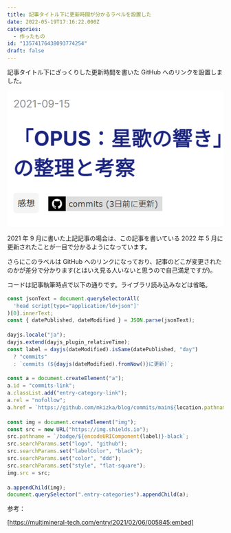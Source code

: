 ```yaml
---
title: 記事タイトル下に更新時間が分かるラベルを設置した
date: 2022-05-19T17:16:22.000Z
categories:
  - 作ったもの
id: "13574176438093774254"
draft: false
---
```


記事タイトル下にざっくりした更新時間を書いた GitHub へのリンクを設置しました。

<!-- more -->

![](../images/20220520015249.png)

2021 年 9 月に書いた上記記事の場合は、この記事を書いている 2022 年 5 月に更新されたことが一目で分かるようになっています。

さらにこのラベルは GitHub へのリンクになっており、記事のどこが変更されたのかが差分で分かります(とはいえ見る人いないと思うので自己満足ですが)。

コードは記事執筆時点で以下の通りです。ライブラリ読み込みなどは省略。

```js
const jsonText = document.querySelectorAll(
  'head script[type="application/ld+json"]'
)[0].innerText;
const { datePublished, dateModified } = JSON.parse(jsonText);

dayjs.locale("ja");
dayjs.extend(dayjs_plugin_relativeTime);
const label = dayjs(dateModified).isSame(datePublished, "day")
  ? "commits"
  : `commits (${dayjs(dateModified).fromNow()}に更新)`;

const a = document.createElement("a");
a.id = "commits-link";
a.classList.add("entry-category-link");
a.rel = "nofollow";
a.href = `https://github.com/mkizka/blog/commits/main${location.pathname}.md`;

const img = document.createElement("img");
const src = new URL("https://img.shields.io");
src.pathname = `/badge/${encodeURIComponent(label)}-black`;
src.searchParams.set("logo", "github");
src.searchParams.set("labelColor", "black");
src.searchParams.set("color", "ddd");
src.searchParams.set("style", "flat-square");
img.src = src;

a.appendChild(img);
document.querySelector(".entry-categories").appendChild(a);
```

参考：

[https://multimineral-tech.com/entry/2021/02/06/005845:embed]
